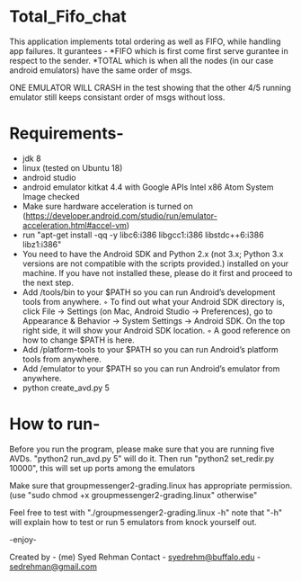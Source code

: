 # Total_Fifo_chat

This application implements  total ordering as well as FIFO, while handling app failures. 
It gurantees -
  *FIFO which is first come first serve gurantee in respect to the sender.
  *TOTAL which is when all the nodes (in our case android emulators) have the same order of msgs.
  
ONE EMULATOR WILL CRASH in the test showing that the other 4/5 running emulator still keeps consistant order of msgs without loss.

# Requirements-
- jdk 8
- linux (tested on Ubuntu 18)
- android studio
- android emulator kitkat 4.4 with Google APIs Intel x86 Atom System Image checked
- Make sure hardware acceleration is turned on  (https://developer.android.com/studio/run/emulator-acceleration.html#accel-vm)
- run "apt-get install -qq -y libc6:i386 libgcc1:i386 libstdc++6:i386 libz1:i386"
- You need to have the Android SDK and Python 2.x (not 3.x; Python 3.x versions are not compatible with the scripts provided.) installed on your machine. If you have not installed these, please do it first and proceed to the next step.
- Add <your Android SDK directory>/tools/bin to your $PATH so you can run Android’s development tools from anywhere.
        ◦ To find out what your Android SDK directory is, click File -> Settings (on Mac, Android Studio -> Preferences), go to Appearance & Behavior -> System Settings -> Android SDK. On the top right side, it will show your Android SDK location.
        ◦ A good reference on how to change $PATH is here.
- Add <your Android SDK directory>/platform-tools to your $PATH so you can run Android’s platform tools from anywhere.
- Add <your Android SDK directory>/emulator to your $PATH so you can run Android’s emulator from anywhere.
- python create_avd.py 5 <your Android SDK directory>
  
# How to run-
Before you run the program, please make sure that you are running five AVDs. "python2 run_avd.py 5" will do it. Then run "python2 set_redir.py 10000", this will set up ports among the emulators

Make sure that groupmessenger2-grading.linux  has appropriate permission. (use "sudo chmod +x groupmessenger2-grading.linux" otherwise"

Feel free to test with "./groupmessenger2-grading.linux -h"  note that "-h" will explain how to test  or  run 5 emulators from knock yourself out.  

-enjoy-

Created by - (me) Syed Rehman
Contact    - syedrehm@buffalo.edu 
           - sedrehman@gmail.com
 

